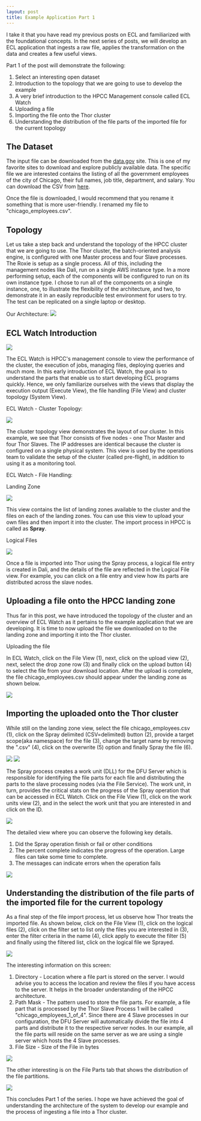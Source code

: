 ```yaml
---
layout: post
title: Example Application Part 1
---
```


I take it that you have read my previous posts on ECL and familiarized with the foundational concepts. In the next series of posts, we will develop an ECL application that ingests a raw file, applies the transformation on the data and creates a few useful views.

Part 1 of the post will demonstrate the following:

1. Select an interesting open dataset
1. Introduction to the topology that we are going to use to develop the example
1. A very brief introduction to the HPCC Management console called ECL Watch
1. Uploading a file
1. Importing the file onto the Thor cluster
1. Understanding the distribution of the file parts of the imported file for the current topology

## The Dataset

The input file can be downloaded from the [data.gov](http://data.gov) site. This is one of my favorite sites to download and explore publicly available data. The specific file we are interested contains the listing of all the government employees of the city of Chicago, their full names, job title, department, and salary. You can download the CSV from [here](https://catalog.data.gov/dataset/current-employee-names-salaries-and-position-titles-840f7). 

Once the file is downloaded, I would recommend that you rename it something that is more user-friendly. I renamed my file to "chicago_employees.csv". 

## Topology

Let us take a step back and understand the topology of the HPCC cluster that we are going to use. The Thor cluster, the batch-oriented analysis engine, is configured with one Master process and four Slave processes. The Roxie is setup as a single process. All of this, including the management nodes like Dali, run on a single AWS instance type. In a more performing setup, each of the components will be configured to run on its own instance type. I chose to run all of the components on a single instance, one, to illustrate the flexibility of the architecture, and two, to demonstrate it in an easily reproducible test environment for users to try. The test can be replicated on a single laptop or desktop. 

Our Architecture:
![](/assets/images/Slide5.PNG)

## ECL Watch Introduction

![](/assets/images/Slide1.PNG)

The ECL Watch is HPCC's management console to view the performance of the cluster, the execution of jobs, managing files, deploying queries and much more. In this early introduction of ECL Watch, the goal is to understand the parts that enable us to start developing ECL programs quickly. Hence, we only familiarize ourselves with the views that display the execution output (Execute View), the file handling (File View) and cluster topology (System View).  

ECL Watch - Cluster Topology:

![](/assets/images/Slide2.PNG)

The cluster topology view demonstrates the layout of our cluster. In this example, we see that Thor consists of five nodes - one Thor Master and four Thor Slaves. The IP addresses are identical because the cluster is configured on a single physical system. This view is used by the operations team to validate the setup of the cluster (called pre-flight), in addition to using it as a monitoring tool.    

ECL Watch - File Handling: 

Landing Zone

![](/assets/images/Slide3.PNG)

This view contains the list of landing zones available to the cluster and the files on each of the landing zones. You can use this view to upload your own files and then import it into the cluster. The import process in HPCC is called as **Spray**. 

Logical Files

![](/assets/images/Slide4.PNG)

Once a file is imported into Thor using the Spray process, a logical file entry is created in Dali, and the details of the file are reflected in the Logical File view. For example, you can click on a file entry and view how its parts are distributed across the slave nodes. 

## Uploading a file onto the HPCC landing zone

Thus far in this post, we have introduced the topology of the cluster and an overview of ECL Watch as it pertains to the example application that we are developing. It is time to now upload the file we downloaded on to the landing zone and importing it into the Thor cluster.

Uploading the file

In ECL Watch, click on the File View (1), next, click on the upload view (2), next, select the drop zone row (3) and finally click on the upload button (4) to select the file from your download location. After the upload is complete, the file chicago_employees.csv should appear under the landing zone as shown below. 

![](/assets/images/Slide8.PNG)

## Importing the uploaded onto the Thor cluster

While still on the landing zone view, select the file chicago_employees.csv (1), click on the Spray delimited (CSV=delimited) button (2), provide a target scope(aka namespace) for the file (3), change the target name by removing the ".csv" (4), click on the overwrite (5) option and finally Spray the file (6).  

![](/assets/images/Slide9.PNG)
![](/assets/images/Slide10.PNG)

The Spray process creates a work unit (DLL) for the DFU Server which is responsible for identifying the file parts for each file and distributing the parts to the slave processing nodes (via the File Service). The work unit, in turn, provides the critical stats on the progress of the Spray operation that can be accessed in ECL Watch. Click on the File View (1), click on the work units view (2), and in the select the work unit that you are interested in and click on the ID. 

![](/assets/images/Slide11.PNG)

The detailed view where you can observe the following key details.

1. Did the Spray operation finish or fail or other conditions
1. The percent complete indicates the progress of the operation. Large files can take some time to complete. 
1. The messages can indicate errors when the operation fails

![](/assets/images/Slide12.PNG)

## Understanding the distribution of the file parts of the imported file for the current topology

As a final step of the file import process, let us observe how Thor treats the imported file. As shown below, click on the File View (1), click on the logical files (2), click on the filter set to list only the files you are interested in (3), enter the filter criteria in the name (4), click apply to execute the filter (5) and finally using the filtered list, click on the logical file we Sprayed. 

![](/assets/images/Slide13.PNG)

The interesting information on this screen:

1. Directory - Location where a file part is stored on the server. I would advise you to access the location and review the files if you have access to the server. It helps in the broader understanding of the HPCC architecture.
1. Path Mask - The pattern used to store the file parts. For example, a file part that is processed by the Thor Slave Process 1 will be called "chicago_employees_1_of_4". Since there are 4 Slave processes in our configuration, the DFU Server will automatically divide the file into 4 parts and distribute it to the respective server nodes. In our example, all the file parts will reside on the same server as we are using a single server which hosts the 4 Slave processes.
1. File Size - Size of the File in bytes


![](/assets/images/Slide14.PNG)

The other interesting is on the File Parts tab that shows the distribution of the file partitions.

![](/assets/images/Slide15.PNG)

This concludes Part 1 of the series. I hope we have achieved the goal of understanding the architecture of the system to develop our example and the process of ingesting a file into a Thor cluster. 